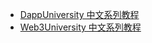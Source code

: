 +   [DappUniversity 中文系列教程](docs/dapp-univ/README.md)
+   [Web3University 中文系列教程](docs/web3-univ/README.md)
